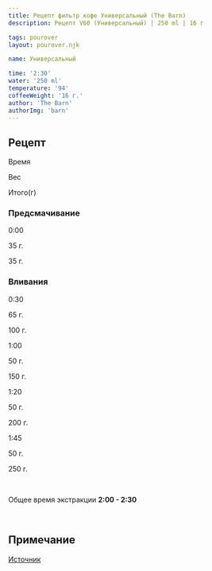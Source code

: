 ```yaml
---
title: Рецепт фильтр кофе Универсальный (The Barn)
description: Рецепт V60 (Универсальный) | 250 ml | 16 г

tags: pourover
layout: pourover.njk

name: Универсальный

time: '2:30'
water: '250 ml'
temperature: '94'
coffeeWeight: '16 г.'
author: 'The Barn'
authorImg: 'barn'
---
```


## Рецепт


<div class="time-line">

Время

Вес

Итого(г)

</div>

### Предсмачивание

<div class="time-line">

0:00

35 г.

35 г.

</div>

### Вливания

<div class="time-line">

0:30

65 г.

100 г.

</div>

<div class="time-line">

1:00

50 г.

150 г.

</div>

<div class="time-line">

1:20

50 г.

200 г.

</div>

<div class="time-line">

1:45

50 г.

250 г.

</div>

<br>

Общее время экстракции __2:00 - 2:30__

<br>
<div class="info-warm">

## Примечание

[Источник](https://thebarn.de/pages/brew-guide-v60)
</div>


